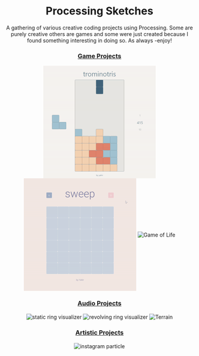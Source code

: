<h1 align="center">Processing Sketches</h1>

<p align="center">
A gathering of various creative coding projects using Processing. Some are purely creative others are games and some were just created because I found something interesting in doing so. As always -enjoy! 
</p>

<h3 align="center"><a href="https://github.com/yahirRendon/Creative_Coding/tree/main/Processing/Games">Game Projects<a/></h3>
  
<p align="center">
  <img alt="trominotris game"  width="300" align="center" src="https://github.com/yahirRendon/creative_coding/blob/main/processing/game_projects/trominotris/data/trominotris_git.gif"/>
  <img alt="sweep game"  width="300" align="center" src="https://github.com/yahirRendon/creative_coding/blob/main/processing/game_projects/sweep/data/sweep_git.gif"/>
  <img alt="Game of Life"width="300" align="center" src="https://github.com/yahirRendon/creative_coding/blob/main/processing/game_projects/game_of_life_image/data/Game_of_Life_Image_git.gif"/>
</p>
 
<h3 align="center"><a href="https://github.com/yahirRendon/creative_coding/tree/main/processing/audio_projects">Audio Projects<a/></h3>

<p align="center">
  <img alt="static ring visualizer" width="300" align="center" src="https://github.com/yahirRendon/creative_coding/blob/main/processing/audio_projects/Visualizer_Rings_Solo_Static_Public/data/Viz_Ring_Static_Gif.gif"/>
  <img alt="revolving ring visualizer" width="300" align="center" src="https://github.com/yahirRendon/creative_coding/blob/main/processing/audio_projects/Visualizer_Rings_Solo_Revolve_Public/data/Viz_Ring_Revolve_Gif.gif"/>
  <img alt="Terrain"width="300" height="300" align="center" src="https://github.com/yahirRendon/creative_coding/blob/main/processing/audio_projects/terrain/data/terrain-square-ex.gif"/>
</p>
  
<h3 align="center"><a href="https://github.com/yahirRendon/creative_coding/tree/main/processing/artistic_projects">Artistic Projects<a/></h3>
  
<p align="center">
  <img alt="instagram particle" width="300" align="center" src="https://github.com/yahirRendon/creative_coding/blob/main/processing/artistic_projects/Instagram_Filter_Sine_Particles/data/instagramFilterSineParticleDemo.gif"/>
<!--   <img alt="revolving ring visualizer" width="300" align="center" src="https://github.com/yahirRendon/creative_coding/blob/main/processing/audio_projects/Visualizer_Rings_Solo_Revolve_Public/data/Viz_Ring_Revolve_Gif.gif"/>
  <img alt="Game of Life"width="300" align="center" src="https://github.com/yahirRendon/creative_coding/blob/main/processing/game_projects/game_of_life_image/data/Game_of_Life_Image_git.gif"/> -->
</p>
  
  
  





